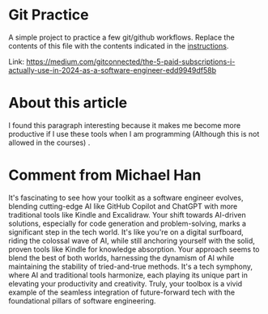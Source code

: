 # Git Practice
A simple project to practice a few git/github workflows.  Replace the contents of this file with the contents indicated in the [instructions](./instructions.md).


Link:
https://medium.com/gitconnected/the-5-paid-subscriptions-i-actually-use-in-2024-as-a-software-engineer-edd9949df58b


# About this article
I found this paragraph interesting because it makes me become more productive if I use these tools when I am programming (Although this is not allowed in the courses) .

# Comment from Michael Han
It's fascinating to see how your toolkit as a software engineer evolves, blending cutting-edge AI like GitHub Copilot and ChatGPT with more traditional tools like Kindle and Excalidraw. Your shift towards AI-driven solutions, especially for code generation and problem-solving, marks a significant step in the tech world. It's like you're on a digital surfboard, riding the colossal wave of AI, while still anchoring yourself with the solid, proven tools like Kindle for knowledge absorption. Your approach seems to blend the best of both worlds, harnessing the dynamism of AI while maintaining the stability of tried-and-true methods. It's a tech symphony, where AI and traditional tools harmonize, each playing its unique part in elevating your productivity and creativity. Truly, your toolbox is a vivid example of the seamless integration of future-forward tech with the foundational pillars of software engineering.
